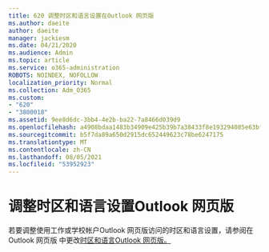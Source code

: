```yaml
---
title: 620 调整时区和语言设置在Outlook 网页版
ms.author: daeite
author: daeite
manager: jackiesm
ms.date: 04/21/2020
ms.audience: Admin
ms.topic: article
ms.service: o365-administration
ROBOTS: NOINDEX, NOFOLLOW
localization_priority: Normal
ms.collection: Adm_O365
ms.custom:
- "620"
- "3800018"
ms.assetid: 9ee8d6dc-3bb4-4e2b-ba22-7a8466d039d9
ms.openlocfilehash: a4908bdaa1483b34909e425b39b7a38433f8e193294085e63bf08b267d967424
ms.sourcegitcommit: b5f7da89a650d2915dc652449623c78be6247175
ms.translationtype: MT
ms.contentlocale: zh-CN
ms.lasthandoff: 08/05/2021
ms.locfileid: "53952923"
---
```

# <a name="adjust-time-zone-and-language-settings-in-outlook-on-the-web"></a>调整时区和语言设置Outlook 网页版

若要调整使用工作或学校帐户Outlook 网页版访问的时区和语言设置，请参阅在 Outlook 网页版 中更改[时区和语言Outlook 网页版。](https://support.office.com/article/65239869-12e7-4a9d-bca1-76b0ad7ce273d)
  